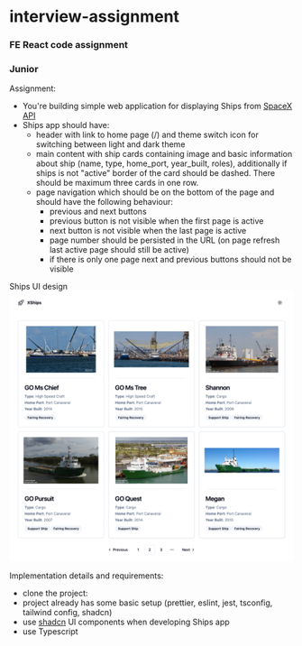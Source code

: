# interview-assignment

### FE React code assignment

### Junior

Assignment:

- You're building simple web application for displaying Ships
  from [SpaceX API](https://github.com/r-spacex/SpaceX-API/tree/master/docs/ships/v4)
- Ships app should have:
    - header with link to home page (/) and theme switch icon for switching between light and dark theme
    - main content with ship cards containing image and basic information about ship (name, type, home_port, year_built, roles),
      additionally if ships is not "active" border of the card should be dashed. There should be maximum three cards in one row.
    - page navigation which should be on the bottom of the page and should have the following behaviour:
        - previous and next buttons
        - previous button is not visible when the first page is active
        - next button is not visible when the last page is active
        - page number should be persisted in the URL (on page refresh last active page should still be active)
        - if there is only one page next and previous buttons should not be visible

Ships UI design
![ships.png](ships.png)

Implementation details and requirements:

- clone the project: <repo-url>
- project already has some basic setup (prettier, eslint, jest, tsconfig, tailwind config, shadcn)
- use [shadcn](https://ui.shadcn.com/) UI components when developing Ships app
- use Typescript
